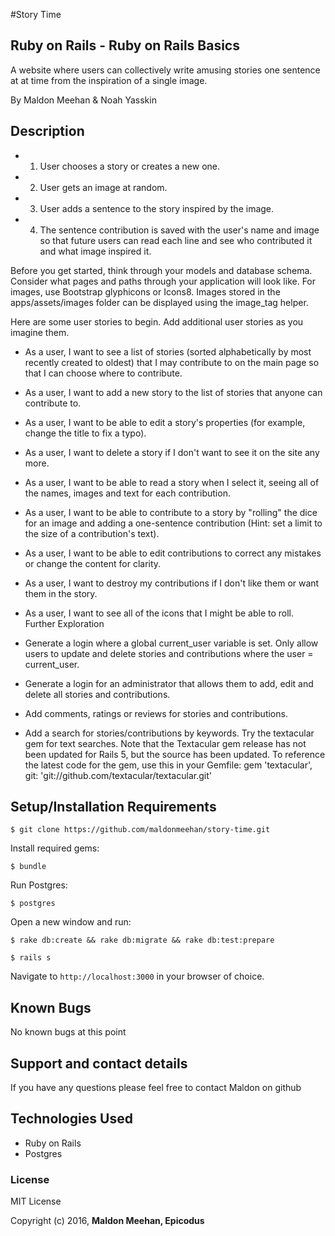 #Story Time

## Ruby on Rails - Ruby on Rails Basics
A website where users can collectively write amusing stories one sentence at at time from the inspiration of a single image.

By Maldon Meehan & Noah Yasskin

## Description
* 1) User chooses a story or creates a new one.
* 2) User gets an image at random.
* 3) User adds a sentence to the story inspired by the image.
* 4) The sentence contribution is saved with the user's name and image so that future users can read each line and see who contributed it and what image inspired it.

Before you get started, think through your models and database schema. Consider what pages and paths through your application will look like. For images, use Bootstrap glyphicons or Icons8. Images stored in the apps/assets/images folder can be displayed using the image_tag helper.

Here are some user stories to begin. Add additional user stories as you imagine them.

* As a user, I want to see a list of stories (sorted alphabetically by most recently created to oldest) that I may contribute to on the main page so that I can choose where to contribute.
* As a user, I want to add a new story to the list of stories that anyone can contribute to.
* As a user, I want to be able to edit a story's properties (for example, change the title to fix a typo).
* As a user, I want to delete a story if I don't want to see it on the site any more.
* As a user, I want to be able to read a story when I select it, seeing all of the names, images and text for each contribution.
* As a user, I want to be able to contribute to a story by "rolling" the dice for an image and adding a one-sentence contribution (Hint: set a limit to the size of a contribution's text).
* As a user, I want to be able to edit contributions to correct any mistakes or change the content for clarity.
* As a user, I want to destroy my contributions if I don't like them or want them in the story.
* As a user, I want to see all of the icons that I might be able to roll.
Further Exploration

* Generate a login where a global current_user variable is set. Only allow users to update and delete stories and contributions where the user = current_user.
* Generate a login for an administrator that allows them to add, edit and delete all stories and contributions.
* Add comments, ratings or reviews for stories and contributions.
* Add a search for stories/contributions by keywords. Try the textacular gem for text searches. Note that the Textacular gem release has not been updated for Rails 5, but the source has been updated. To reference the latest code for the gem, use this in your Gemfile: gem 'textacular', git: 'git://github.com/textacular/textacular.git'

## Setup/Installation Requirements

```
$ git clone https://github.com/maldonmeehan/story-time.git
```

Install required gems:
```
$ bundle
```

Run Postgres:
```
$ postgres
```

Open a new window and run:
```
$ rake db:create && rake db:migrate && rake db:test:prepare
```
```
$ rails s
```

Navigate to `http://localhost:3000` in your browser of choice.

## Known Bugs

No known bugs at this point

## Support and contact details

If you have any questions please feel free to contact Maldon on github

## Technologies Used

* Ruby on Rails
* Postgres

### License

MIT License

Copyright (c) 2016, **Maldon Meehan, Epicodus** 


